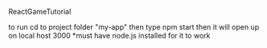 ReactGameTutorial

to run cd to project folder "my-app" then type npm start
then it will open up on local host 3000
*must have node.js installed for it to work
